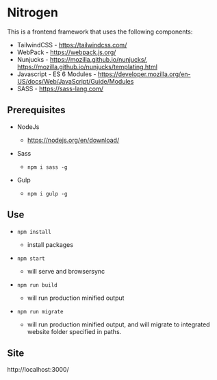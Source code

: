 # Nitrogen

This is a frontend framework that uses the following components: 

- TailwindCSS - https://tailwindcss.com/
- WebPack - https://webpack.js.org/
- Nunjucks - https://mozilla.github.io/nunjucks/, https://mozilla.github.io/nunjucks/templating.html
- Javascript - ES 6 Modules - https://developer.mozilla.org/en-US/docs/Web/JavaScript/Guide/Modules
- SASS - https://sass-lang.com/



## Prerequisites
- NodeJs
    - https://nodejs.org/en/download/

- Sass 
   - ```npm i sass -g ```

- Gulp
    - ```npm i gulp -g ```

## Use
- ``` npm install ```
    - install packages

- ``` npm start ```
    - will serve and browsersync

-  ``` npm run build ```
    - will run production minified output

-  ``` npm run migrate ```    
    - will run production minified output, and will migrate to integrated website folder specified in paths. 

## Site
http://localhost:3000/





